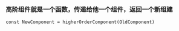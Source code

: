 ### 高阶组件就是一个函数，传递给他一个组件，返回一个新组建
```ecmascript 6
const NewComponent = higherOrderComponent(OldComponent)
```

